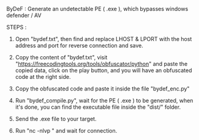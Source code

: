 ByDeF : Generate an undetectable PE ( .exe ), which bypasses windows defender / AV

STEPS : 

1. Open "bydef.txt", then find and replace LHOST & LPORT with the host address and port for reverse connection and save.


2. Copy the content of "bydef.txt", visit "https://freecodingtools.org/tools/obfuscator/python" and paste the copied data, click on the play button, and you will have an obfuscated code at the right side.


3. Copy the obfuscated code and paste it inside the file "bydef_enc.py"


4. Run "bydef_compile.py", wait for the PE ( .exe ) to be generated, when it's done, you can find the executable file inside the "dist/" folder.


5. Send the .exe file to your target.


6. Run "nc -nlvp <port>" and wait for connection.